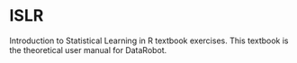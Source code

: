# ISLR
Introduction to Statistical Learning in R textbook exercises.  This textbook is the theoretical user manual for DataRobot.
